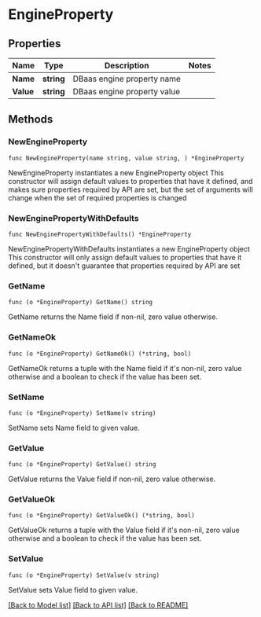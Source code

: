 # EngineProperty

## Properties

Name | Type | Description | Notes
------------ | ------------- | ------------- | -------------
**Name** | **string** | DBaas engine property name | 
**Value** | **string** | DBaas engine property value | 

## Methods

### NewEngineProperty

`func NewEngineProperty(name string, value string, ) *EngineProperty`

NewEngineProperty instantiates a new EngineProperty object
This constructor will assign default values to properties that have it defined,
and makes sure properties required by API are set, but the set of arguments
will change when the set of required properties is changed

### NewEnginePropertyWithDefaults

`func NewEnginePropertyWithDefaults() *EngineProperty`

NewEnginePropertyWithDefaults instantiates a new EngineProperty object
This constructor will only assign default values to properties that have it defined,
but it doesn't guarantee that properties required by API are set

### GetName

`func (o *EngineProperty) GetName() string`

GetName returns the Name field if non-nil, zero value otherwise.

### GetNameOk

`func (o *EngineProperty) GetNameOk() (*string, bool)`

GetNameOk returns a tuple with the Name field if it's non-nil, zero value otherwise
and a boolean to check if the value has been set.

### SetName

`func (o *EngineProperty) SetName(v string)`

SetName sets Name field to given value.


### GetValue

`func (o *EngineProperty) GetValue() string`

GetValue returns the Value field if non-nil, zero value otherwise.

### GetValueOk

`func (o *EngineProperty) GetValueOk() (*string, bool)`

GetValueOk returns a tuple with the Value field if it's non-nil, zero value otherwise
and a boolean to check if the value has been set.

### SetValue

`func (o *EngineProperty) SetValue(v string)`

SetValue sets Value field to given value.



[[Back to Model list]](../README.md#documentation-for-models) [[Back to API list]](../README.md#documentation-for-api-endpoints) [[Back to README]](../README.md)


